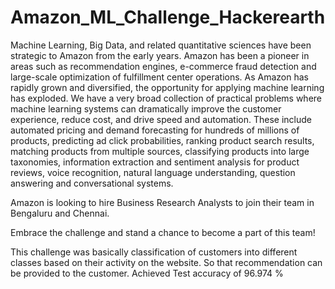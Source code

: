 # Amazon_ML_Challenge_Hackerearth


Machine Learning, Big Data, and related quantitative sciences have been strategic to Amazon from the early years. Amazon has been a pioneer in areas such as recommendation engines, e-commerce fraud detection and large-scale optimization of fulfillment center operations. As Amazon has rapidly grown and diversified, the opportunity for applying machine learning has exploded. We have a very broad collection of practical problems where machine learning systems can dramatically improve the customer experience, reduce cost, and drive speed and automation. These include automated pricing and demand forecasting for hundreds of millions of products, predicting ad click probabilities, ranking product search results, matching products from multiple sources, classifying products into large taxonomies, information extraction and sentiment analysis for product reviews, voice recognition, natural language understanding, question answering and conversational systems.

Amazon is looking to hire Business Research Analysts to join their team in Bengaluru and Chennai.

Embrace the challenge and stand a chance to become a part of this team!

This challenge was basically classification of customers into different classes based on their activity on the website.
So that recommendation can be provided to the customer.
Achieved Test accuracy of 96.974 %
